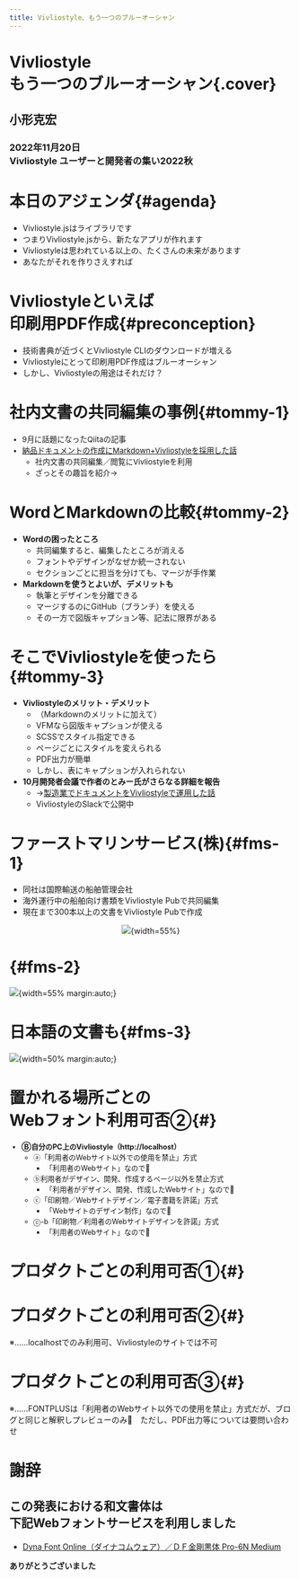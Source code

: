 ```yaml
---
title: Vivliostyle、もう一つのブルーオーシャン
---
```


# Vivliostyle<br/>もう一つのブルーオーシャン{.cover}

## 小形克宏

### 2022年11月20日<br/>Vivliostyle ユーザーと開発者の集い2022秋


# 本日のアジェンダ{#agenda}

- Vivliostyle.jsはライブラリです
- つまりVivliostyle.jsから、新たなアプリが作れます
- Vivliostyleは思われている以上の、たくさんの未来があります
- あなたがそれを作りさえすれば


# Vivliostyleといえば<br/>印刷用PDF作成{#preconception}

- 技術書典が近づくとVivliostyle CLIのダウンロードが増える
- Vivliostyleにとって印刷用PDF作成はブルーオーシャン
- しかし、Vivliostyleの用途はそれだけ？


# 社内文書の共同編集の事例{#tommy-1}

<div style="font-size: 96%;">

- 9月に話題になったQiitaの記事 
- [納品ドキュメントの作成にMarkdown+Vivliostyleを採用した話](https://qiita.com/tommyecguitar/items/2d1817cc8a09c15ad43e)
    - 社内文書の共同編集／閲覧にVivliostyleを利用
    - ざっとその趣旨を紹介→

</div>

# WordとMarkdownの比較{#tommy-2}

- **Wordの困ったところ**
    - 共同編集すると、編集したところが消える
    - フォントやデザインがなぜか統一されない
    - セクションごとに担当を分けても、マージが手作業
- **Markdownを使うとよいが、デメリットも**
    - 執筆とデザインを分離できる
    - マージするのにGitHub（ブランチ）を使える
    - その一方で図版キャプション等、記法に限界がある

# そこでVivliostyleを使ったら{#tommy-3}

- **Vivliostyleのメリット・デメリット**
    - （Markdownのメリットに加えて）
    - VFMなら図版キャプションが使える
    - SCSSでスタイル指定できる
    - ページごとにスタイルを変えられる
    - PDF出力が簡単
    - しかし、表にキャプションが入れられない
- **10月開発者会議で作者のとみー氏がさらなる詳細を報告**
    - →[製造業でドキュメントをVivliostyleで運用した話](https://wwwimages2.adobe.com/content/dam/cc/jp/legal/servicetou/Adobe_Fonts_Additional_Terms_ja_JP_20200416.pdf)
    - VivliostyleのSlackで公開中


# ファーストマリンサービス(株){#fms-1}

- 同社は国際輸送の船舶管理会社
- 海外運行中の船舶向け書類をVivliostyle Pubで共同編集
- 現在まで300本以上の文書をVivliostyle Pubで作成

<div style="text-align:center">

![](FMS-system.jpg){width=55%}

</div>

# {#fms-2}

![](FMS_sample-b.png){width=55% margin:auto;}

# 日本語の文書も{#fms-3}

![](FMS_sample-c.png){width=50% margin:auto;}





# 置かれる場所ごとの<br/>Webフォント利用可否②{#}

<div style="font-size: 90%;">

- **Ⓑ自分のPC上のVivliostyle（http://localhost）**
    - ⓐ「利用者のWebサイト以外での使用を禁止」方式
        - 「利用者のWebサイト」なので🙆
    - ⓑ利用者がデザイン、開発、作成するページ以外を禁止方式
        - 「利用者がデザイン、開発、作成したWebサイト」なので🙆
    - ⓒ「印刷物／Webサイトデザイン／電子書籍を許諾」方式
        - 「Webサイトのデザイン制作」なので🙆
    - ⓒ-b「印刷物／利用者のWebサイトデザインを許諾」方式
        - 「利用者のWebサイト」なので🙆

</div>

# プロダクトごとの利用可否①{#}



# プロダクトごとの利用可否②{#}





※……localhostでのみ利用可、Vivliostyleのサイトでは不可



# プロダクトごとの利用可否③{#}


※……FONTPLUSは「利用者のWebサイト以外での使用を禁止」方式だが、ブログと同じと解釈しプレビューのみ🙆　ただし、PDF出力等については要問い合わせ



# 謝辞

## この発表における和文書体は<br/>下記Webフォントサービスを利用しました

- [Dyna Font Online（ダイナコムウェア）／ＤＦ金剛黒体 Pro-6N Medium](https://www.dynacw.co.jp/king/)




**ありがとうございました**

